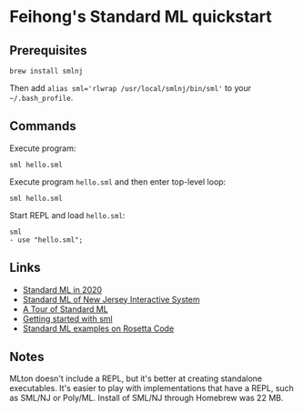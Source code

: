 # Feihong's Standard ML quickstart

## Prerequisites

    brew install smlnj

Then add `alias sml='rlwrap /usr/local/smlnj/bin/sml'` to your `~/.bash_profile`.

## Commands

Execute program:

    sml hello.sml

Execute program `hello.sml` and then enter top-level loop:

    sml hello.sml

Start REPL and load `hello.sml`:

    sml
    - use "hello.sml";

## Links

- [Standard ML in 2020](https://notes.eatonphil.com/standard-ml-in-2020.html)
- [Standard ML of New Jersey Interactive System](http://smlnj.org/doc/interact.html)
- [A Tour of Standard ML](https://saityi.github.io/sml-tour/tour/welcome)
- [Getting started with sml](https://riptutorial.com/sml)
- [Standard ML examples on Rosetta Code](https://rosettacode.org/wiki/Category:Standard_ML)

## Notes

MLton doesn't include a REPL, but it's better at creating standalone executables. It's easier to play with implementations that have a REPL, such as SML/NJ or Poly/ML. Install of SML/NJ through Homebrew was 22 MB.
